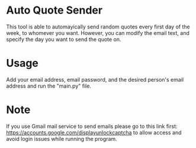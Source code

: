 # Auto Quote Sender
This tool is able to automayically send random quotes every first day of the week, to whomever you want. However, you can modify the email text, and specify the day you want to send the quote on.

# Usage
Add your email address, email password, and the desired person's email address and run the "main.py" file.

# Note 
If you use Gmail mail service to send emails please go to this link first: https://accounts.google.com/displayunlockcaptcha to allow access and avoid login issues while running the program.
